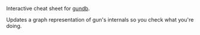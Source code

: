 Interactive cheat sheet for [gundb](http://gundb.io/).

Updates a graph representation of gun's internals so you check what you're doing.
